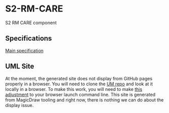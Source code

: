 # S2-RM-CARE
S2 RM CARE component

## Specifications
[Main specification](https://jubilant-adventure-gqnezjm.pages.github.io/)

## UML Site
At the moment, the generated site does not display from GitHub pages properly in a browser. You will need to clone the [UM repo](https://github.com/S2health/S2-RM-UML) and look at it locally in a browser. To make this work, you will need to make [this adjustment](https://docs.nomagic.com/display/MD2021x/Web+Publisher+2.0+report) to your browser launch command line. This site is generated from MagicDraw tooling and right now, there is nothing we can do about the display issue.
